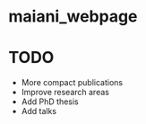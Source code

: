 # maiani_webpage


# TODO
- More compact publications
- Improve research areas 
- Add PhD thesis
- Add talks